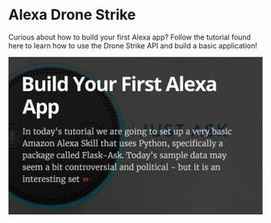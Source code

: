# Alexa Drone Strike

Curious about how to build your first Alexa app? Follow the tutorial found here to learn how to use the Drone Strike API and build a basic application!

[![Drone Strie](https://raw.githubusercontent.com/kevinguebert/alexa-drone-strike/master/Drone.png)](https://kevinguebert.com/2017/04/04/build-your-first-alexa-app/)
